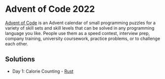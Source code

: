 # Advent of Code 2022

[Advent of Code](https://adventofcode.com/2022/) is an Advent calendar of small programming puzzles for a variety of skill sets and skill levels that can be solved in any programming language you like. People use them as a speed contest, interview prep, company training, university coursework, practice problems, or to challenge each other.

## Solutions

- Day 1: Calorie Counting - [Rust](./Rust/src/bin/day01.rs)